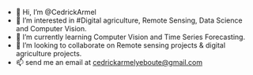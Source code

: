 - 👋 Hi, I’m @CedrickArmel
- 👀 I’m interested in #Digital agriculture, Remote Sensing, Data Science and Computer Vision.
- 🌱 I’m currently learning Computer Vision and Time Series Forecasting.
- 💞️ I’m looking to collaborate on Remote sensing projects & digital agriculture projects.
- 📫 send me an email at cedrickarmelyeboute@gmail.com

<!---
CedrickArmel/CedrickArmel is a ✨ special ✨ repository because its `README.md` (this file) appears on your GitHub profile.
You can click the Preview link to take a look at your changes.
--->
